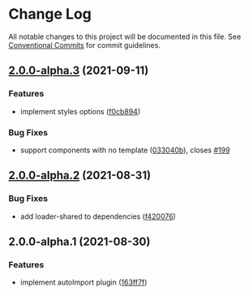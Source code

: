 # Change Log

All notable changes to this project will be documented in this file.
See [Conventional Commits](https://conventionalcommits.org) for commit guidelines.

## [2.0.0-alpha.3](https://github.com/vuetifyjs/vuetify-loader/compare/vuetify-loader@2.0.0-alpha.2...vuetify-loader@2.0.0-alpha.3) (2021-09-11)


### Features

* implement styles options ([f0cb894](https://github.com/vuetifyjs/vuetify-loader/commit/f0cb89494776369ab510e7597d0dfb126015fa6b))


### Bug Fixes

* support components with no template ([033040b](https://github.com/vuetifyjs/vuetify-loader/commit/033040b27c7417ce4bba968d59688d7559e48812)), closes [#199](https://github.com/vuetifyjs/vuetify-loader/issues/199)



## [2.0.0-alpha.2](https://github.com/vuetifyjs/vuetify-loader/compare/vuetify-loader@2.0.0-alpha.1...vuetify-loader@2.0.0-alpha.2) (2021-08-31)


### Bug Fixes

* add loader-shared to dependencies ([f420076](https://github.com/vuetifyjs/vuetify-loader/commit/f42007636496aa3fc63adb7fc446c37af2f82a43))



## 2.0.0-alpha.1 (2021-08-30)


### Features

* implement autoImport plugin ([163ff7f](https://github.com/vuetifyjs/vuetify-loader/commit/163ff7f25c2e8cb65bc6461f4399b52e53b77612))
